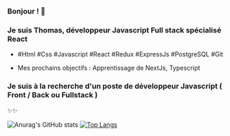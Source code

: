 ### Bonjour ! 👋

### Je suis Thomas, développeur Javascript Full stack spécialisé React

- #Html #Css #Javascript #React #Redux #ExpressJs #PostgreSQL #Git

- Mes prochains objectifs : Apprentissage de NextJs, Typescript


### Je suis à la recherche d'un poste de développeur Javascript ( Front / Back ou Fullstack )

✨✨

![Anurag's GitHub stats](https://github-readme-stats.vercel.app/api?username=Thomas-279&theme=calm&show_icons=true&count_private=true)
[![Top Langs](https://github-readme-stats.vercel.app/api/top-langs/?username=Thomas-279&theme=calm&layout=compact)](https://github.com/Thomas-279/github-readme-stats)
